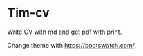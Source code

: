 Tim-cv
================

Write CV with md and get pdf with print.

Change theme with https://bootswatch.com/.